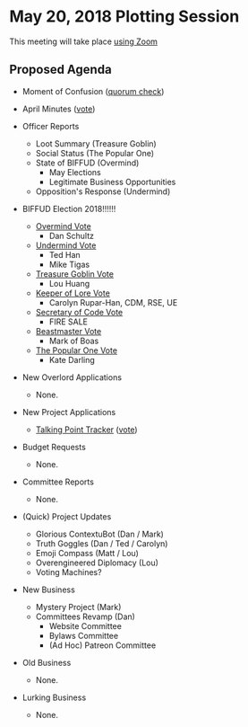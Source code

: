 # May 20, 2018 Plotting Session

This meeting will take place [using Zoom](https://zoom.us/j/5075726827)

## Proposed Agenda

- Moment of Confusion ([quorum check](https://doodle.com/poll/epxrni4h5qpkmeki))

- April Minutes ([vote](https://doodle.com/poll/i6c4x62emw4c2uk8))

- Officer Reports
    + Loot Summary (Treasure Goblin)
    + Social Status (The Popular One)
    + State of BIFFUD (Overmind)
        * May Elections
        * Legitimate Business Opportunities
    + Opposition's Response (Undermind)

- BIFFUD Election 2018!!!!!!
    + [Overmind Vote](https://doodle.com/poll/4tinpbw9hv7vrqfd)
        - Dan Schultz
    + [Undermind Vote](https://doodle.com/poll/czud2rhpnv7pcvi5)
        - Ted Han
        - Mike Tigas
    + [Treasure Goblin Vote](https://doodle.com/poll/cbkh4c27d6hgh6qz)
        - Lou Huang
    + [Keeper of Lore Vote](https://doodle.com/poll/n2hi7k6r5nqyrsy9)
        - Carolyn Rupar-Han, CDM, RSE, UE
    + [Secretary of Code Vote](https://doodle.com/poll/m2tkmyqmnvut7pa4)
        - FIRE SALE
    + [Beastmaster Vote](https://doodle.com/poll/qtcwupzp2mrm63ux)
        - Mark of Boas
    + [The Popular One Vote](https://doodle.com/poll/9nc6gmbz4iqzn9cx)
        - Kate Darling
    

- New Overlord Applications
    + None.

- New Project Applications
    + [Talking Point Tracker](https://github.com/BadIdeaFactory/corporate/issues/68) ([vote](https://doodle.com/poll/tktcstvphbkmsv2y))

- Budget Requests
    + None.

- Committee Reports
    + None.

- (Quick) Project Updates
    + Glorious ContextuBot (Dan / Mark)
    + Truth Goggles (Dan / Ted / Carolyn)
    + Emoji Compass (Matt / Lou)
    + Overengineered Diplomacy (Lou)
    + Voting Machines?


- New Business
    + Mystery Project (Mark)
    + Committees Revamp (Dan)
        * Website Committee
        * Bylaws Committee
        * (Ad Hoc) Patreon Committee

- Old Business
    + None.

- Lurking Business
    + None.

